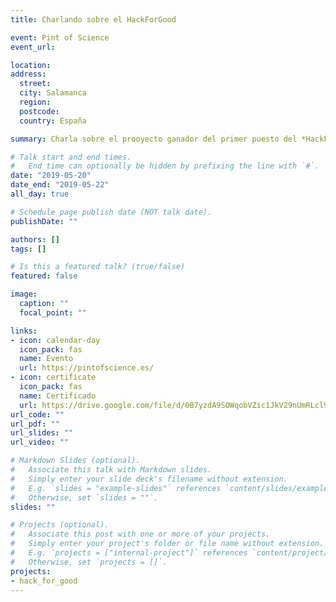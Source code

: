 ```yaml
---
title: Charlando sobre el HackForGood

event: Pint of Science
event_url: 

location: 
address:
  street:
  city: Salamanca
  region: 
  postcode: 
  country: España

summary: Charla sobre el prooyecto ganador del primer puesto del *HackForGood* Salamanca 2019.

# Talk start and end times.
#   End time can optionally be hidden by prefixing the line with `#`.
date: "2019-05-20"
date_end: "2019-05-22"
all_day: true

# Schedule page publish date (NOT talk date).
publishDate: ""

authors: []
tags: []

# Is this a featured talk? (true/false)
featured: false

image:
  caption: ""
  focal_point: ""

links:
- icon: calendar-day
  icon_pack: fas
  name: Evento
  url: https://pintofscience.es/
- icon: certificate
  icon_pack: fas
  name: Certificado
  url: https://drive.google.com/file/d/0B7yzdA9SOWqobVZic1JkV29nUmRLcl9mTnFNX2FHQnhWcUlj/view?usp=sharing&resourcekey=0-U0ddp3zHsH6SOO6IoEHQ6A
url_code: ""
url_pdf: ""
url_slides: ""
url_video: ""

# Markdown Slides (optional).
#   Associate this talk with Markdown slides.
#   Simply enter your slide deck's filename without extension.
#   E.g. `slides = "example-slides"` references `content/slides/example-slides.md`.
#   Otherwise, set `slides = ""`.
slides: ""

# Projects (optional).
#   Associate this post with one or more of your projects.
#   Simply enter your project's folder or file name without extension.
#   E.g. `projects = ["internal-project"]` references `content/project/deep-learning/index.md`.
#   Otherwise, set `projects = []`.
projects: 
- hack_for_good
---
```

